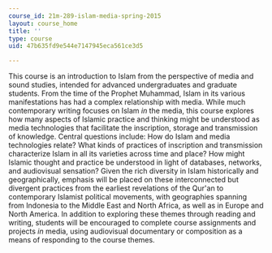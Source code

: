 ```yaml
---
course_id: 21m-289-islam-media-spring-2015
layout: course_home
title: ''
type: course
uid: 47b635fd9e544e7147945eca561ce3d5

---
```

This course is an introduction to Islam from the perspective of media and sound studies, intended for advanced undergraduates and graduate students. From the time of the Prophet Muhammad, Islam in its various manifestations has had a complex relationship with media. While much contemporary writing focuses on Islam _in_ the media, this course explores how many aspects of Islamic practice and thinking might be understood as media technologies that facilitate the inscription, storage and transmission of knowledge. Central questions include: How do Islam and media technologies relate? What kinds of practices of inscription and transmission characterize Islam in all its varieties across time and place? How might Islamic thought and practice be understood in light of databases, networks, and audiovisual sensation? Given the rich diversity in Islam historically and geographically, emphasis will be placed on these interconnected but divergent practices from the earliest revelations of the Qur'an to contemporary Islamist political movements, with geographies spanning from Indonesia to the Middle East and North Africa, as well as in Europe and North America. In addition to exploring these themes through reading and writing, students will be encouraged to complete course assignments and projects _in_ media, using audiovisual documentary or composition as a means of responding to the course themes.
